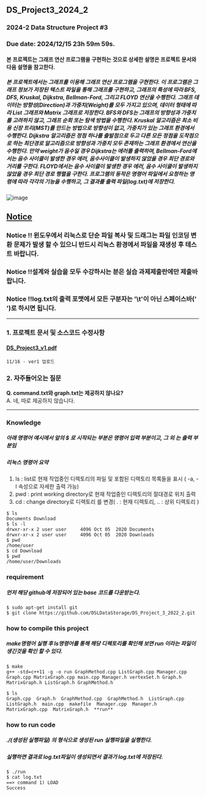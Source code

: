 ## DS_Project3_2024_2
### 2024-2 Data Structure Project #3

### Due date: 2024/12/15 23h 59m 59s.

#### 본 프로젝트는 그래프 연산 프로그램을 구현하는 것으로 상세한 설명은 프로젝트 문서와 다음 설명을 참고한다.
##### 본 프로젝트에서는 그래프를 이용해 그래프 연산 프로그램을 구현한다. 이 프로그램은 그래프 정보가 저장된 텍스트 파일을 통해 그래프를 구현하고, 그래프의 특성에 따라 BFS, DFS, Kruskal, Dijkstra, Bellman-Ford, 그리고 FLOYD 연산을 수행한다. 그래프 데이터는 방향성(Direction)과 가중치(Weight)를 모두 가지고 있으며, 데이터 형태에 따라 List 그래프와 Matrix 그래프로 저장한다. BFS와 DFS는 그래프의 방향성과 가중치를 고려하지 않고, 그래프 순회 또는 탐색 방법을 수행한다. Kruskal 알고리즘은 최소 비용 신장 트리(MST)를 만드는 방법으로 방향성이 없고, 가중치가 있는 그래프 환경에서 수행한다. Dijkstra 알고리즘은 정점 하나를 출발점으로 두고 다른 모든 정점을 도착점으로 하는 최단경로 알고리즘으로 방향성과 가중치 모두 존재하는 그래프 환경에서 연산을 수행한다. 만약 weight가 음수일 경우 Dijkstra는 에러를 출력하며, Bellman-Ford에서는 음수 사이클이 발생한 경우 에러, 음수사이클이 발생하지 않았을 경우 최단 경로와 거리를 구한다. FLOYD에서는 음수 사이클이 발생한 경우 에러, 음수 사이클이 발생하지 않았을 경우 최단 경로 행렬을 구한다. 프로그램의 동작은 명령어 파일에서 요청하는 명령에 따라 각각의 기능을 수행하고, 그 결과를 출력 파일(log.txt)에 저장한다.

![image](https://user-images.githubusercontent.com/50433145/201257617-cbbc91f5-2788-43c5-acb9-10e2aeab089e.png)

## <u>**Notice**</u>
### Notice !! 윈도우에서 리눅스로 단순 파일 복사 및 드래그는 파일 인코딩 변환 문제가 발생 할 수 있으니 반드시 리눅스 환경에서 파일을 재생성 후 테스트 바랍니다.
### Notice !!설계와 실습을 모두 수강하시는 분은 실습 과제제출란에만 제출바랍니다.
### Notice !!log.txt의 출력 포맷에서 모든 구분자는 '\t'이 아닌 스페이스바(' ')로 하시면 됩니다.
--------------------------




### 1. 프로젝트 문서 및 소스코드 수정사항

#### [DS_Project3_v1.pdf](https://github.com/user-attachments/files/17783955/DS_Project3_v1.pdf)


```
11/16 - ver1 업로드
```

### 2. 자주들어오는 질문 

**Q. command.txt와 graph.txt는 제공하지 않나요?**  
A. 네, 따로 제공하지 않습니다.

--------------------------
### Knowledge 
##### 아래 명령어 예시에서 앞의 $ 로 시작되는 부분은 명령어 입력 부분이고, 그 외 는 출력 부분임
##### 리눅스 명령어 요약
1. ls  :  list로 현재 작업중인 디렉토리의 파일 및 포함된 디렉토리 목록들을 표시 ( -a, -l 속성으로 자세한 출력 가능)
2. pwd  :  print working directory로 현재 작업중인 디렉토리의 절대경로 위치 출력
3. cd  : change directory로 디렉토리 를 변경( . : 현재 디렉토리, .. : 상위 디렉토리 ) 
```
$ ls
Documents Download
$ ls -l
drwxr-xr-x 2 user user     4096 Oct 05  2020 Documents
drwxr-xr-x 2 user user     4096 Oct 05  2020 Downloads
$ pwd
/home/user
$ cd Download
$ pwd
/home/user/Downloads
```

### requirement
##### 먼저 해당 github에 저장되어 있는 base 코드를 다운받는다.
```
$ sudo apt-get install git
$ git clone https://github.com/DSLDataStorage/DS_Project_3_2022_2.git
```

### how to compile this project
##### make명령어 실행 후 ls명령어를 통해 해당 디렉토리를 확인해 보면 run 이라는 파일이 생긴것을 확인 할 수 있다. 
```
$ make
g++ -std=c++11 -g -o run GraphMethod.cpp ListGraph.cpp Manager.cpp Graph.cpp MatrixGraph.cpp main.cpp Manager.h vertexSet.h Graph.h MatrixGraph.h ListGraph.h GraphMethod.h

$ ls
Graph.cpp  Graph.h  GraphMethod.cpp  GraphMethod.h  ListGraph.cpp  ListGraph.h  main.cpp  makefile  Manager.cpp  Manager.h  MatrixGraph.cpp  MatrixGraph.h  **run**
```
### how to run code
##### ./(생성된 실행파일) 의 형식으로 생성된 run 실행파일을 실행한다.
##### 실행하면 결과로 log.txt파일이 생성되면서 결과가 log.txt에 저장된다. 
```
$ ./run
$ cat log.txt
==> command 1) LOAD
Success
```
